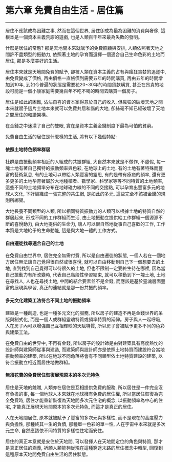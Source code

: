 # 第六章 免費自由生活 - 居住篇

---

居住不應該成為困難之事, 然而在這個世界, 居住卻成為最為困難的消費與奢侈, 這根本是一個資本主義荒謬的遊戲, 也是人類百千年來最為失敗的發明。

什麼是居住的常態? 那是天地間本來就賦予的免費照顧與安排, 人類依照著天地之間許不盡類型的振動力, 依照著土地的孕育而選擇一個適合自己生命色彩的土地而居住, 那是多麼美好的生活。

居住本來就是天地間免費的賦予, 卻被人類在資本主義的占有與瘋狂貪婪的追逐中, 由免費變成了價格, 再由價格一直帳價到需要五年的時間購買, 再由五年的時間增加到10年, 到如今普遍的狀態是需要花20~30年的時間貸款購買, 甚至在昂貴的地段可能是一個小康家庭需要幾百年不吃不喝的時間去購買一個房子。

居住是如此的困難, 沾沾自喜的資本家得意於自己的收入, 但瘋狂的破壞天地之間本來就賦予這片土地本來就可以免費共居和諧的大地, 卻絲毫不知已經破壞了天地之間居住的和諧架構。

在金錢之中迷濛了自己的雙眼, 實在是資本主義金錢制度下最為可怕的貧窮。

免費自由生活的居住是什麼樣的生活, 將有以下幾個特點:

#### 依照土地特色頻率群居

社群是由振動頻率相近的人組成的共振群組, 大自然本來就是不做作, 不虛假, 每一塊土地有著自己獨特的振動頻率與色彩, 在地球上的土地, 有的土地有著特殊而豐富的藝術氣息, 有的土地可以帶給人類豐富的靈思, 有的是帶有療癒的頻率, 還有更多更多的土地孕育著屬於大地種植者、數學家、科學家等等不同特質的土地頻率, 這些不同的土地頻率分布在地球磁力線的不同的交接點, 可以孕育出豐富多元的地球人文化, 下好編織成一張完整的共生網, 是如此的多元, 這些完全不該被金錢的規則所綁架。

大地長養不同類型的人類, 所以相同特質振動力的人類可以根據土地的特質自然的群居起來, 形成不同的工作群組而生活, 由土地振動立提供給工作群組一個源源不斷的喜悅動力, 由大地提供的生命力, 讓人可以很自然地從事自己喜歡的工作, 工作本質是大地給予的生命動能, 這是與大地一體的工作方式。

#### 自由遷徙找尋適合自己的土地

在免費自由世界中, 居住完全無需付費, 所以是自由遷徙的狀態, 一個人若在一個地方居住無法讓自己覺得很自然或很喜悅, 就可以自由移動到自己下一個想要去的土地, 直到找到自己覺得可以待很久的土地, 但也不限制一定要終生待在哪裡, 因為當自己振動力有所改變時, 代表自己階段性學習結束, 就可以移動到下一塊土地, 土地在尋找人, 人也在尋找土地, 中間的結合要素並不是金錢, 而應該是基於靈魂層面豐富的展現與學習, 真正的連結就是那一份共振的頻率。

#### 多元文化建築工法符合不同土地的振動頻率

建築是一種創造, 也是一種多元文化的服務, 所以房子的建造不再是金錢世界的呆版與制式化, 而是一個人或群組靈魂特質或頻率特質的延伸。房子與人一起呼吸, 人在房子內可以增強自己互相輝映的天賦特質, 所以房子會被賦予更多不同的色彩與建築工法。

在免費自由的世界中, 不再有金錢, 所以房子的設計師是由對建築具有高度熱忱的設計師與建築師從事與建造, 而建築師與設計師亦是依照土地特質而建設符合當地振動頻率的建築, 所以在地球不同角落將會有不同類型依土地特質建設的建築, 以符合振動立相近而居住地做群組。

#### 無須花費的免費居住恢復展現原本的多次元特色

居住是天地的餽贈, 人類亦在居住是互相提供免費的服務, 所以居住是一件完全沒有負擔的事, 每一個地球人本來就在地球擁有免費的居住權, 所以當居住恢復為完全免費時, 居住才能重新恢復為天地間多次元住宅的概念, 以振動頻率為中心的住宅, 才能真正展現天地間原本的多次元特色, 而這才是真正的居住。

人在天地間居住, 原本就被賦予了豐富的多次元與多樣性, 而不是現在的高度壓力與負擔性, 那種終其一生的負債, 那種單一色彩的單一性, 人在宇宙中本來就是多次元生命, 自然應該依不同特質的多樣性住宅而安住。

居住的真正本意就是安住於天地間, 可以發揮人在天地間定位的角色與特質, 那才是真正居住的涵義, 祈願人類能夠從現在這種窮途末路的居住概念中轉型, 回復到這種原本天地間免費自由生活的居住狀態。


